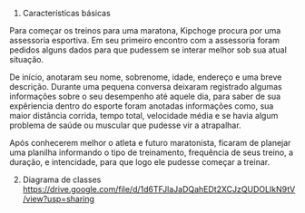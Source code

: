 1. Características básicas

Para começar os treinos para uma maratona, Kipchoge procura por uma assessoria esportiva. Em seu primeiro encontro com a assessoria foram pedidos alguns dados para que pudessem se interar melhor sob sua atual situação.

De início, anotaram seu nome, sobrenome, idade, endereço e uma breve descrição. Durante uma pequena conversa deixaram registrado algumas informações sobre o seu desempenho até aquele dia, para saber de sua expêriencia dentro do esporte foram anotadas informações como, sua maior distância corrida, tempo total, velocidade média e se havia algum problema de saúde ou muscular que pudesse vir a atrapalhar.

Após conhecerem melhor o atleta e futuro maratonista, ficaram de planejar uma planilha informando o tipo de treinamento, frequência de seus treino, a duração, e intencidade, para que logo ele pudesse começar a treinar.

2. Diagrama de classes
https://drive.google.com/file/d/1d6TFJlaJaDQahEDt2XCJzQUDOLIkN9tV/view?usp=sharing
